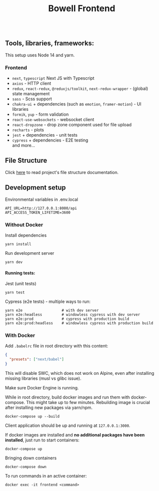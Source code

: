 <div align="center" style="padding-bottom: 20px">
    <h1>Bowell Frontend</h1>
    <img src="https://img.shields.io/badge/Next.js-%23000000.svg?&style=for-the-badge&logo=next.js&logoColor=white" alt=""/>
    <img src="https://img.shields.io/badge/React-20232A?style=for-the-badge&logo=react&logoColor=61DAFB" alt=""/>
    <img src="https://img.shields.io/badge/Redux-593D88?style=for-the-badge&logo=redux&logoColor=white" alt=""/>    
    <img src="https://img.shields.io/badge/TypeScript-007ACC?style=for-the-badge&logo=typescript&logoColor=white" alt=""/>
    <img src="https://img.shields.io/badge/JavaScript-323330?style=for-the-badge&logo=javascript&logoColor=F7DF1E" alt=""/>    
    <img src="https://img.shields.io/badge/Chakra--UI-319795?style=for-the-badge&logo=chakra-ui&logoColor=white" alt=""/>
    <img src="https://img.shields.io/badge/Sass-CC6699?style=for-the-badge&logo=sass&logoColor=white" alt=""/>
    <img src="https://img.shields.io/badge/Docker-2CA5E0?style=for-the-badge&logo=docker&logoColor=white" alt=""/>    
    <img src="https://img.shields.io/badge/Jest-C21325?style=for-the-badge&logo=jest&logoColor=white" alt=""/>
    <img src="https://img.shields.io/badge/Cypress-17202C?style=for-the-badge&logo=cypress&logoColor=white" alt=""/>
</div>

## Tools, libraries, frameworks:

This setup uses Node 14 and yarn.

### Frontend

- `next`, `typescript` Next JS with Typescript
- `axios` - HTTP client
- `redux`, `react-redux`, `@reduxjs/toolkit`, `next-redux-wrapper` - (global) state management
- `sass` - Scss support
- `chakra-ui` + dependencies (such as `emotion`, `framer-motion`) - UI libraries
- `formik`, `yup` - form validation
- `react-use-websockets` - websocket client
- `react-dropzone` - drop zone component used for file upload
- `recharts` - plots
- `jest` + dependencies - unit tests
- `cypress` + dependencies - E2E testing  
and more...

## File Structure

Click [here](FILES.md) to read project's file structure documentation.

## Development setup

Environmental variables in .env.local

```
API_URL=http://127.0.0.1:8000/api
API_ACCESS_TOKEN_LIFETIME=3600
```

### Without Docker

Install dependencies

```shell
yarn install
```

Run development server

```shell
yarn dev
```

#### Running tests:

Jest (unit tests)

```shell
yarn test
```

Cypress (e2e tests) - multiple ways to run:

```shell
yarn e2e                  # with dev server
yarn e2e:headless         # windowless cypress with dev server
yarn e2e:prod             # cypress with production build
yarn e2e:prod:headless    # windowless cypress with production build
```


### With Docker

Add `.babelrc` file in root directory with this content:

```json
{
  "presets": ["next/babel"]
}
```

This will disable SWC, which does not work on Alpine, even after installing missing libraries
(musl vs glibc issue).

Make sure Docker Engine is running.

While in root directory, build docker images and run them with docker-compose. This might take up to few minutes.
Rebuilding image is crucial after installing new packages via yarn/npm.

```shell script
docker-compose up --build
```

Client application should be up and running at `127.0.0.1:3000`.

If docker images are installed and **no additional packages have been installed**, just run to start containers:

```shell script
docker-compose up
```

Bringing down containers

```shell script
docker-compose down
```

To run commands in an active container:

```shell script
docker exec -it frontend <command>
```
